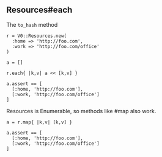 ## Resources#each

The `to_hash` method

    r = V0::Resources.new(
      :home => 'http://foo.com',
      :work => 'http://foo.com/office'
    )

    a = []

    r.each{ |k,v| a << [k,v] }

    a.assert == [
      [:home, 'http://foo.com'],
      [:work, 'http://foo.com/office']
    ]

Resources is Enumerable, so methods like #map also work.

    a = r.map{ |k,v| [k,v] }

    a.assert == [
      [:home, 'http://foo.com'],
      [:work, 'http://foo.com/office']
    ]


